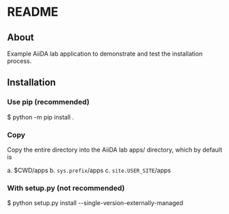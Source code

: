 # README

## About

Example AiiDA lab application to demonstrate and test the installation process.

## Installation

### Use pip (recommended)

  $ python -m pip install .

### Copy

Copy the entire directory into the AiiDA lab apps/ directory, which by default is 

  a. $CWD/apps
  b. `sys.prefix`/apps
  c. `site.USER_SITE`/apps

### With setup.py (not recommended)

  $ python setup.py install --single-version-externally-managed
